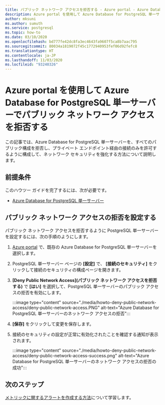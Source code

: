 ```yaml
---
title: パブリック ネットワーク アクセスを拒否する - Azure portal - Azure Database for PostgreSQL - 単一サーバー
description: Azure portal を使用して Azure Database for PostgreSQL 単一サーバーでパブリック ネットワーク アクセスを拒否するように構成する方法について説明します
author: mksuni
ms.author: sumuth
ms.service: postgresql
ms.topic: how-to
ms.date: 03/10/2020
ms.openlocfilehash: bd777fe42dc8fa3ec4643fa9607f5ca8b7aac795
ms.sourcegitcommit: 80034a1819072f45c1772940953fef06d92fefc8
ms.translationtype: HT
ms.contentlocale: ja-JP
ms.lasthandoff: 11/03/2020
ms.locfileid: "93240326"
---
```

# <a name="deny-public-network-access-in-azure-database-for-postgresql-single-server-using-azure-portal"></a>Azure portal を使用して Azure Database for PostgreSQL 単一サーバーでパブリック ネットワーク アクセスを拒否する

この記事では、Azure Database for PostgreSQL 単一サーバーを、すべてのパブリック構成を拒否し、プライベート エンドポイント経由の接続のみを許可するように構成して、ネットワーク セキュリティを強化する方法について説明します。

## <a name="prerequisites"></a>前提条件

このハウツー ガイドを完了するには、次が必要です。

* [Azure Database for PostgreSQL 単一サーバー](quickstart-create-server-database-portal.md)

## <a name="set-deny-public-network-access"></a>パブリック ネットワーク アクセスの拒否を設定する

パブリック ネットワーク アクセスを拒否するように PostgreSQL 単一サーバーを設定するには、次の手順のようにします。

1. [Azure portal](https://portal.azure.com/) で、既存の Azure Database for PostgreSQL 単一サーバーを選択します。

1. PostgreSQL 単一サーバー ページの **[設定]** で、 **[接続のセキュリティ]** をクリックして接続のセキュリティの構成ページを開きます。

1. **[Deny Public Network Access]\(パブリック ネットワーク アクセスを拒否する\)** で **[はい]** を選択して、PostgreSQL 単一サーバーのパブリック アクセスの拒否を有効にします。

    :::image type="content" source="./media/howto-deny-public-network-access/deny-public-network-access.PNG" alt-text="Azure Database for PostgreSQL 単一サーバーのネットワーク アクセスの拒否":::

1. **[保存]** をクリックして変更を保存します。

1. 接続のセキュリティの設定が正常に有効化されたことを確認する通知が表示されます。

    :::image type="content" source="./media/howto-deny-public-network-access/deny-public-network-access-success.png" alt-text="Azure Database for PostgreSQL 単一サーバーのネットワーク アクセスの拒否の成功":::

## <a name="next-steps"></a>次のステップ

[メトリックに関するアラートを作成する方法](howto-alert-on-metric.md)について学習します。
